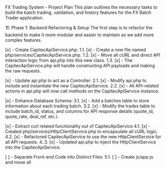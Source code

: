 FX Trading System - Project Plan
This plan outlines the necessary tasks to build the batch trading, validation, and history features for the FX Batch Trader application.

🏗️ Phase 1: Backend Refactoring & Setup
The first step is to refactor the backend to make it more modular and easier to maintain as we add more complex features.

[x] - Create CapitecApiService.php:
1.1. [x] - Create a new file named php/services/CapitecApiService.php.
1.2. [x] - Move all cURL and direct API interaction logic from api.php into this new class.
1.3. [x] - The CapitecApiService.php will handle constructing API payloads and making the raw requests.

[x] - Update api.php to act as a Controller:
2.1. [x] - Modify api.php to include and instantiate the new CapitecApiService.
2.2. [x] - All API-related actions in api.php will now call methods on the CapitecApiService instance.

[x] - Enhance Database Schema:
3.1. [x] - Add a batches table to store information about each trading batch.
3.2. [x] - Modify the trades table to include batch_id, status, and columns for API response details (quote_id, quote_rate, deal_ref, etc.).

[x] - Extract curl related functionality out of CapitecApiService
4.1. [x] - Created php/services/HttpClientService.php to encapsulate all cURL logic.
4.2. [x] - Refactored CapitecApiService to use the new HttpClientService for all API requests.
4..3. [x] - Updated api.php to inject the HttpClientService into the CapitecApiService.

[ ] - Separate Front-end Code into Distinct Files:
5.1. [ ] - Create js/app.js and move all <script> content into it.
5.2. [ ] - Create css/style.css and move all <style> content into it.
5.3. [ ] - Update index.html to link to the new .js and .css files.

🎨 Phase 2: UI for Batch Trading (Trade Tab)
This phase focuses on building the user interface that allows for the creation and execution of a trade batch.

[x] - Develop Batch Creation UI:
1.1. [x] - On the "Trade" tab, create a table listing all clients.
1.2. [x] - Add a checkbox next to each client for selection.
1.3. [x] - Add an input field for the ZAR amount for each client.
1.4. [x] - Add a "Create Trade Batch" button.

[x] - Develop Batch Staging & Validation UI:
2.1. [x] - On "Create Trade Batch" click, display the selected clients in a "Staged Batch" area.
2.2. [x] - Show client, amount, and placeholders for validation status.
2.3. [x] - Add a "Validate Batch" button.

[x] - Develop Batch Execution UI:
3.1. [x] - Display the final, validated batch with a master "Execute Trades" button.
3.2. [x] - The UI should provide real-time feedback for each trade as it progresses.

⚙️ Phase 3: Backend Logic - Validation & Quoting
This phase implements the core server-side logic for preparing and executing a trade.

[ ] - Implement Batch Staging Logic:
1.1. [ ] - Create a new stage_batch action in api.php.
1.2. [ ] - Generate a unique Batch UID and save the initial batch and trades to the database.

[ ] - Implement Pluggable Validation System:
2.1. [ ] - Create a ValidationService to run a series of checks.
2.2. [ ] - Balance Check: Call the BalanceEnquiry API to check availableBalance.
2.3. [ ] - SDA/AIT Check: Create placeholder validation rules for SDA and AIT.
2.4. [ ] - Update the status of each trade in the database based on validation results.

[ ] - Implement Quoting Sequence:
3.1. [ ] - Create an execute_batch action in api.php.
3.2. [ ] - For each trade in the batch:
3.2.1. [ ] - Step 1: Create Quote: Call the createquote endpoint.
3.2.2. [ ] - Step 2: Save quoteId: Store the quoteId in the trades table.
3.2.3. [ ] - Step 3: Get Latest Quote: Call the getlatestquote endpoint.
3.2.4. [ ] - Step 4: Validate Rate: Compare the dealRate against the otc_rate and spread.
3.2.5. [ ] - Update trade status based on rate validation.

✅ Phase 4: Backend Logic - Booking & Confirmation
This phase finalizes the trade by booking it and confirming its status.

[ ] - Implement Deal Booking:
1.1. [ ] - For each trade that passes rate validation:
1.1.1. [ ] - Step 5: Book Deal: Call the bookquoteddeal endpoint.
1.1.2. [ ] - Step 6: Save Booking Info: Save the transactionId and update status to booked.

[ ] - Implement Status Polling:
2.1. [ ] - Create a confirm_batch_status action in api.php.
2.2. [ ] - Loop through all booked trades in the batch.
2.3. [ ] - Call the gettxnstatus endpoint for each trade.
2.4. [ ] - Poll at intervals until the status is no longer "PENDING".
2.5. [ ] - Update the final status in the database (completed or failed_booking).

[ ] - Implement Trade History Tab:
3.1. [ ] - Create a UI on the "History" tab to display a list of all past batches.
3.2. [ ] - Allow the user to click on a batch to see a detailed view of its trades.